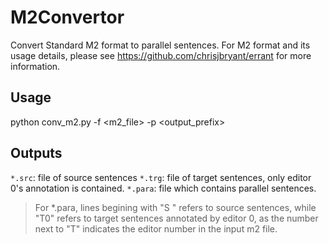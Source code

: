 # M2Convertor
Convert Standard M2 format to parallel sentences.
For M2 format and its usage details, please see https://github.com/chrisjbryant/errant for more information.

## Usage
python conv_m2.py -f <m2_file> -p <output_prefix>

## Outputs
`*.src`: file of source sentences
`*.trg`: file of target sentences, only editor 0's annotation is contained.
`*.para`: file which contains parallel sentences.
> For *.para, lines begining with "S " refers to source sentences, while "T0" refers to target sentences annotated by editor 0, as the number next to "T" indicates the editor number in the input m2 file.
